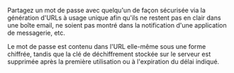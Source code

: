 Partagez un mot de passe avec quelqu'un de façon sécurisée via la génération d'URLs à usage unique afin qu'ils ne restent pas en clair dans une boîte email, ne soient pas montré dans la notification d'une application de messagerie, etc. 

Le mot de passe est contenu dans l'URL elle-même sous une forme chiffrée, tandis que la clé de déchiffrement stockée sur le serveur est supprimée après la première utilisation ou à l'expiration du délai indiqué.
